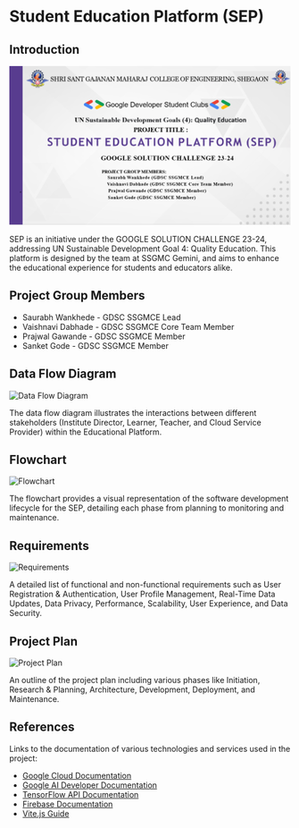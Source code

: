 # Student Education Platform (SEP)

## Introduction

![Project Introduction](image.png)

SEP is an initiative under the GOOGLE SOLUTION CHALLENGE 23-24, addressing UN Sustainable Development Goal 4: Quality Education. This platform is designed by the team at SSGMC Gemini, and aims to enhance the educational experience for students and educators alike.

## Project Group Members

- Saurabh Wankhede - GDSC SSGMCE Lead
- Vaishnavi Dabhade - GDSC SSGMCE Core Team Member
- Prajwal Gawande - GDSC SSGMCE Member
- Sanket Gode - GDSC SSGMCE Member

## Data Flow Diagram

![Data Flow Diagram](path-to-image/data-flow-diagram.png)

The data flow diagram illustrates the interactions between different stakeholders (Institute Director, Learner, Teacher, and Cloud Service Provider) within the Educational Platform.

## Flowchart

![Flowchart](path-to-image/flowchart.png)

The flowchart provides a visual representation of the software development lifecycle for the SEP, detailing each phase from planning to monitoring and maintenance.

## Requirements

![Requirements](path-to-image/requirements.png)

A detailed list of functional and non-functional requirements such as User Registration & Authentication, User Profile Management, Real-Time Data Updates, Data Privacy, Performance, Scalability, User Experience, and Data Security.

## Project Plan

![Project Plan](path-to-image/project-plan.png)

An outline of the project plan including various phases like Initiation, Research & Planning, Architecture, Development, Deployment, and Maintenance.

## References

Links to the documentation of various technologies and services used in the project:

- [Google Cloud Documentation](https://cloud.google.com/docs)
- [Google AI Developer Documentation](https://ai.google.dev/docs)
- [TensorFlow API Documentation](https://www.tensorflow.org/api_docs)
- [Firebase Documentation](https://firebase.google.com/docs)
- [Vite.js Guide](https://vitejs.dev/guide/)
